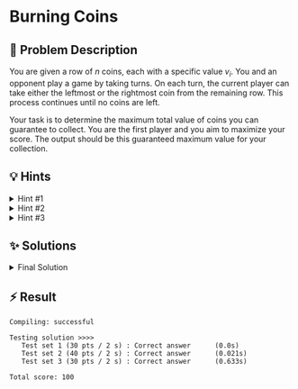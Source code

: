 # Burning Coins

## 📝 Problem Description

You are given a row of $n$ coins, each with a specific value $v_i$. You and an opponent play a game by taking turns. On each turn, the current player can take either the leftmost or the rightmost coin from the remaining row. This process continues until no coins are left.

Your task is to determine the maximum total value of coins you can guarantee to collect. You are the first player and you aim to maximize your score. The output should be this guaranteed maximum value for your collection.

## 💡 Hints

<details>

<summary>Hint #1</summary>

The problem asks for the amount you are *guaranteed* to win. This means you must account for an opponent who is also playing optimally. Your optimal strategy should maximize your score, assuming your opponent will always make a move that maximizes their own score (which, from your perspective, might seem like they are trying to minimize your potential gain). This is a characteristic of game theory problems and often suggests a recursive approach.

</details>

<details>

<summary>Hint #2</summary>

This problem exhibits optimal substructure. The state of the game at any point can be uniquely described by the subarray of coins that are still available. Let's say coins from index $s$ to $e$ are left. Can you define a function, say `f(s, e)`, that computes the best possible outcome for the player whose turn it is for this specific subproblem?

</details>

<details>

<summary>Hint #3</summary>

Let's define `f(s, e)` as the maximum value the **current player** can obtain from the coins in the subarray from index $s$ to $e$. If it's your turn with coins `[s...e]`, you have two choices:

1.  **Take coin `v_s`**: You get `v_s`. The remaining coins are `[s+1...e]`. Now it's your opponent's turn. They will play optimally on this subproblem. What does this mean for you? After your opponent makes their move (taking either `v_{s+1}` or `v_e}`), you will be left with either the subproblem `[s+2...e]` or `[s+1...e-1]`. Since the opponent is smart, they will leave you with the subproblem that gives you a smaller future gain.
2.  **Take coin `v_e`**: Similarly, you get `v_e`. The remaining coins are `[s...e-1]`. Your opponent will make a move to leave you with the worse of the two possible resulting subproblems.

Your recurrence relation must capture this minimax nature. You want to `max`imize your choice, while your opponent's move forces you to take the `min`imum of the subsequent outcomes.

</details>

## ✨ Solutions

<details>

<summary>Final Solution</summary>

Based on the problem description we need to realize two key aspects:

- The problem can be nicely formulated through a **recursion**. This is because once we and our opponent take a coin, we are left with essentially the same problem but with fewer coins. I.e. we are left with the same problem just with 2 fewer coins.

- We need to assume that **our opponent is also playing optimally**. This is because we are interested in finding the maximum amount we are **guaranteed** to win, so among all possible outcomes, we are only concerned with the worst-case scenario where our opponent plays optimally to minimize our winnings.

These two observations (especially the recursion) lead us to a **dynamic programming** solution, as it allows us to efficiently compute the maximum winnings for each subproblem without recalculating them multiple times.

### Recursion

Lets define a function $f(s, e)$ that calculates the maximum value we can win when it is our turn and the coins $\{v_s, \dots, v_e\}$ are left. 

#### Base Case

The base case for this recursion is simply when there are either 1 or 2 coins left. In this case, we will only have one more turn to take a coin, so we can simply return the maximum value of the coin(s) left:

$$f(s, e) = \max(v_s, v_e)$$

#### Recursive Case

The recursive case is more complex, as the maximum value we can win now **not only depends on the leftmost and rightmost coins themselves**, but also the remaining coins after we take one of them. Regardless, we can realize that we only have two choices:

- Take the leftmost coin $v_s$. Afterwards the coins $\{v_{s+1}, \dots, v_e\}$ are left.
- Take the rightmost coin $v_e$. Afterwards the coins $\{v_s, \dots, v_{e-1}\}$ are left.

Since we are interested in the maximum winning we would always want to take the option that will yield us the most value (also considering the rest of the coins left). This means that we can express the maximum winnings we can get as follows:

$$f(s, e) = \max( \quad \underbrace{v_s + f(s+1, e)}_{\text{Take Left}}, \quad \underbrace{v_e + f(s, e-1)}_{\text{Take Right}}\quad)$$

However, now we have the problem that in both $f(s+1, e)$ and $f(s, e-1)$ its our **opponent's turn**. Since $f(s, e)$ is the maximum winnings we can get when it is **our turn**, we need to go one step further and consider that our opponent has already played and it is again our turn, essentially skipping two turns ahead.

Assuming we took the leftmost coin $v_s$/$f(s+1, e)$, our opponent now has two choices aswell:

- Take the leftmost coin $v_{s+1}$, leaving us with the coins $\{v_{s+2}, \dots, v_e\}$.
- Take the rightmost coin $v_e$, leaving us with the coins $\{v_{s+1}, \dots, v_{e-1}\}$.

However, since our opponent is also playing optimally, they will choose the option that **minimizes our winnings**. This means that we can express the maximum winnings we can get after our opponent has played as follows:

$$f(s+1, e) = \min( \quad \underbrace{f(s+2, e)}_{\text{Opponent takes Left}}, \quad \underbrace{f(s+1, e-1)}_{\text{Opponent takes Right}}\quad)$$

Note that we do not have any $v_i$ in this case, as this is our opponent's turn so we are not taking any coins, just calculating the maximum winnings we can get after our opponent has played.

Combining these two observations, we can express the maximum winnings we can get when it is our turn as follows:

$$
\begin{align*}
f(s, e) = \max( \quad &\min( \quad v_{s\phantom{+1}} + f(s+2, e\phantom{-2}), \quad v_{s\phantom{+1}} + f(s+1, e-1) \quad ), \\
                \quad &\min( \quad v_{s+1}           + f(s\phantom{+2}, e-2), \quad v_{e-1}          + f(s+1, e-1) \quad ) \quad )
\end{align*}
$$

### Memoization

Writing this out as a recursive function would lead to a lot of repeated calculations, as we would be calculating the same subproblems multiple times. To avoid this, we can use **memoization** to store the results of already computed subproblems. This means that in our code we will use a 2D vector `memo` to store the results of the subproblems, where `memo[s][e]` will store the value of $f(s, e)$.

If we encounter a subproblem that has already been computed, we can simply return the stored value from `memo[s][e]` instead of recalculating it.

### Code
```cpp
#include<iostream>
#include<vector>
#include<limits>


int calcMaxWinnings(const std::vector<int>& values, std::vector<std::vector<int>>& memo, int start, int end) {
  // ===== BASE CASES =====
  // Only one coin left -> No choice but to take it
  if (end - start < 2) return std::max(values[start], values[end]);
  // Already computed this subproblem -> Return the stored result from the memo
  if (memo[start][end] != -1) return memo[start][end];
  
  // ===== RECURSIVE CASE =====
  // Calculate the maximum winnings obtainable by taking either the left or right coin (values[start] or values[end])
  // and the maximum winnings obtainable from the remaining coins (values[start + 1] to values[end - 1] or values[start + 2] to values[end])
  int max_winnings_left = values[start] + std::min(calcMaxWinnings(values, memo, start + 2, end    ),
                                                   calcMaxWinnings(values, memo, start + 1, end - 1));
  int max_winnings_right = values[end] +  std::min(calcMaxWinnings(values, memo, start + 1, end - 1),
                                                   calcMaxWinnings(values, memo, start    , end - 2));

  memo[start][end] = std::max(max_winnings_left, max_winnings_right);

  return memo[start][end];
}

int main() {
  std::ios_base::sync_with_stdio(false);
  
  int n_tests; std::cin >> n_tests;
  while(n_tests--) {
    // ===== READ INPUT =====
    int n; std::cin >> n;
    
    std::vector<int> values;
    for(int i = 0; i < n; i++) {
      int v; std::cin >> v;
      values.push_back(v);
    }
    
    // ===== SOLVE =====
    std::vector<std::vector<int>> memo(n, std::vector<int>(n, -1));
    std::cout << calcMaxWinnings(values, memo, 0, n - 1) << std::endl;
    
  }
}
```
</details>

## ⚡ Result

```plaintext
Compiling: successful

Testing solution >>>>
   Test set 1 (30 pts / 2 s) : Correct answer      (0.0s)
   Test set 2 (40 pts / 2 s) : Correct answer      (0.021s)
   Test set 3 (30 pts / 2 s) : Correct answer      (0.633s)

Total score: 100
```